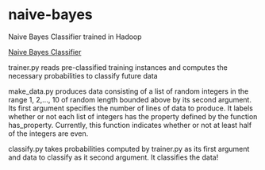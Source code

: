 naive-bayes
===========

Naive Bayes Classifier trained in Hadoop

[Naive Bayes Classifier](http://en.wikipedia.org/wiki/Naive_Bayes_classifier)

trainer.py reads pre-classified training instances and computes the necessary probabilities to classify future data

make\_data.py produces data consisting of a list of random integers in the range 1, 2,..., 10 of random length bounded above by its second argument.  Its first argument specifies the number of lines of data to produce.  It labels whether or not each list of integers has the property defined by the function has\_property.  Currently, this function indicates whether or not at least half of the integers are even.

classify.py takes probabilities computed by trainer.py as its first argument and data to classify as it second argument.  It classifies the data!
